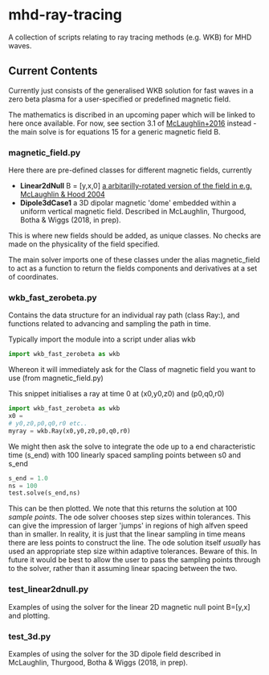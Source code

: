 # mhd-ray-tracing
A collection of scripts relating to ray tracing methods (e.g. WKB) for
MHD waves. 

## Current Contents
Currently just consists of the generalised WKB solution for fast waves 
in a zero beta plasma for a user-specified or predefined magnetic field.

The mathematics is discribed in an upcoming paper which will be linked to here once available. 
For now, see section 3.1 of [McLaughlin+2016](https://www.aanda.org/articles/aa/pdf/2016/07/aa27789-15.pdf) instead - the main solve is for equations 15 for a generic magnetic field B.



### magnetic_field.py 

Here there are pre-defined classes for different magnetic fields,
currently 

* **Linear2dNull** B = [y,x,0] [a arbitarilly-rotated version of the field in e.g. McLaughlin & Hood 2004](https://www.aanda.org/articles/aa/full/2004/24/aa0900/aa0900.html)
* **Dipole3dCase1** a 3D dipolar magnetic 'dome' embedded within a uniform vertical magnetic field. Described in McLaughlin, Thurgood, Botha & Wiggs (2018, in prep). 

This is where new fields should be added, as unique classes. No checks
are made on the physicality of the field specified.

The main solver imports one of these classes under the alias
magnetic_field to act as a function to return the fields components and 
derivatives at a set of coordinates. 


### wkb_fast_zerobeta.py

Contains the data structure for an individual ray path (class Ray:),
and functions related to advancing and sampling the path in time. 

Typically import the module into a script under alias wkb

```python
import wkb_fast_zerobeta as wkb
```

Whereon it will immediately ask for the Class of magnetic field you want
to use (from magnetic_field.py) 

This snippet initialises a ray at time 0 at (x0,y0,z0) and 
(p0,q0,r0) 

```python
import wkb_fast_zerobeta as wkb
x0 = 
# y0,z0,p0,q0,r0 etc..
myray = wkb.Ray(x0,y0,z0,p0,q0,r0)
```
We might then ask the solve to integrate the ode up to a end
characteristic time (s_end) with 100 linearly spaced sampling points 
between s0 and s_end

```python
s_end = 1.0
ns = 100
test.solve(s_end,ns)
```

This can be then plotted. We note that this returns the solution at 100 
*sample points*. The ode solver chooses step sizes within tolerances. 
This can give the impression of larger 'jumps' in regions of high alfven
speed than in smaller. In reality, it is just that the linear sampling
in time means there are less points to construct the line. The ode 
solution itself *usually* has used an appropriate step size within 
adaptive tolerances. 
Beware of this. In future it would be best to allow the user to pass 
the sampling points through to the solver, rather than it assuming 
linear spacing between the two.

### test_linear2dnull.py

Examples of using the solver for the linear 2D magnetic null point
 B=[y,x] and plotting.

### test_3d.py

Examples of using the solver for the 3D dipole field described in
McLaughlin, Thurgood, Botha & Wiggs (2018, in prep). 

